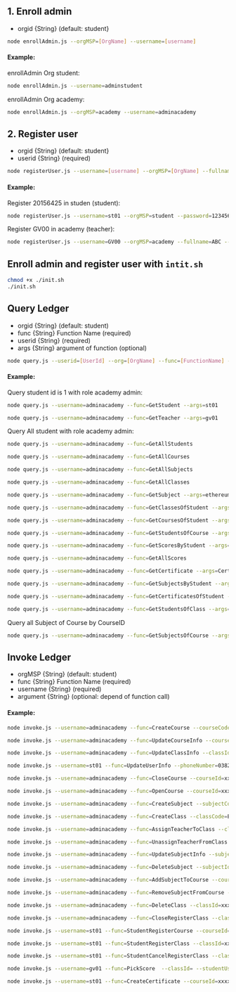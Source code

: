 ## 1. Enroll admin

- orgid {String} (default: student}

```bash
node enrollAdmin.js --orgMSP=[OrgName] --username=[username]
```

#### Example:

enrollAdmin Org student:

```bash
node enrollAdmin.js --username=adminstudent
```

enrollAdmin Org academy:

```bash
node enrollAdmin.js --orgMSP=academy --username=adminacademy
```

## 2. Register user

- orgid {String} (default: student}
- userid {String} (required)

```bash
node registerUser.js --username=[username] --orgMSP=[OrgName] --fullname=[Fullname]
```

#### Example:

Register 20156425 in studen (student):

```bash
node registerUser.js --username=st01 --orgMSP=student --password=123456 --fullname=TrinhVanTan
```

Register GV00 in academy (teacher):

```bash
node registerUser.js --username=GV00 --orgMSP=academy --fullname=ABC --password=123456
```

## Enroll admin and register user with `intit.sh`

```bash
chmod +x ./init.sh
./init.sh
```

## Query Ledger

- orgid {String} (default: student)
- func {String} Function Name (required)
- userid {String} (required)
- args {String} argument of function (optional)

```bash
node query.js --userid=[UserId] --org=[OrgName] --func=[FunctionName] --args=[Argument]
```

#### Example:

Query student id is 1 with role academy admin:

```bash
node query.js --username=adminacademy --func=GetStudent --args=st01
```

```bash
node query.js --username=adminacademy --func=GetTeacher --args=gv01
```

Query All student with role academy admin:

```bash
node query.js --username=adminacademy --func=GetAllStudents
```

```bash
node query.js --username=adminacademy --func=GetAllCourses
```

```bash
node query.js --username=adminacademy --func=GetAllSubjects
```

```bash
node query.js --username=adminacademy --func=GetAllClasses
```

```bash
node query.js --username=adminacademy --func=GetSubject --args=ethereum
```

```bash
node query.js --username=adminacademy --func=GetClassesOfStudent --args="St01"
```

```bash
node query.js --username=adminacademy --func=GetCoursesOfStudent --args="St01"
```

```bash
node query.js --username=adminacademy --func=GetStudentsOfCourse --args="xxxx"
```

```bash
node query.js --username=adminacademy --func=GetScoresByStudent --args=st01
```

```bash
node query.js --username=adminacademy --func=GetAllScores
```

```bash
node query.js --username=adminacademy --func=GetCertificate --args=CertificateId
```

```bash
node query.js --username=adminacademy --func=GetSubjectsByStudent --args=st01
```

```bash
node query.js --username=adminacademy --func=GetCertificatesOfStudent --args=st01
```

```bash
node query.js --username=adminacademy --func=GetStudentsOfClass --args=classId
```

Query all Subject of Course by CourseID

```bash
node query.js --username=adminacademy --func=GetSubjectsOfCourse --args=xxx
```

## Invoke Ledger

- orgMSP {String} (default: student)
- func {String} Function Name (required)
- username {String} (required)
- argument {String} (optional: depend of function call)

#### Example:

```bash
node invoke.js --username=adminacademy --func=CreateCourse --courseCode=BC01 --courseName=Blockchain --description=Blockchain --shortDescription=Blockchain
```

```bash
node invoke.js --username=adminacademy --func=UpdateCourseInfo --courseId=xxxx  --courseCode=BC01 --courseName=Blockchain --description=Blockchain --shortDescription=Blockchain
```

```bash
node invoke.js --username=adminacademy --func=UpdateClassInfo --classId=xxx --classCode=Fabric101 --room=F13 --time="11:45" --capacity=99
```

```bash
node invoke.js --username=st01 --func=UpdateUserInfo --phoneNumber=0382794668  --email=BC01 --address=KienGiang --fullName=TrinhVanTan
```

```bash
node invoke.js --username=adminacademy --func=CloseCourse --courseId=xxxx
```

```bash
node invoke.js --username=adminacademy --func=OpenCourse --courseId=xxxx
```

```bash
node invoke.js --username=adminacademy --func=CreateSubject --subjectCode=ET01 --subjectName=Ethereum --shortDescription=Ethereum --description=Ethereum
```

```bash
node invoke.js --username=adminacademy --func=CreateClass --classCode=ETH101 --room=F13 --time="11:00" --startDate=abc --endDate=abc --repeat=Weekly  --subjectId="abc-def" --capacity=100
```

```bash
node invoke.js --username=adminacademy --func=AssignTeacherToClass --classId=xxxx --teacher=xxxx
```

```bash
node invoke.js --username=adminacademy --func=UnassignTeacherFromClass --classId=xxxx
```

```bash
node invoke.js --username=adminacademy --func=UpdateSubjectInfo --subjectId=xxxx  --subjectCode=BC01 --subjectName=Blockchain --description=Blockchain --shortDescription=Blockchain0001
```

```bash
node invoke.js --username=adminacademy --func=DeleteSubject --subjectId=xxxx
```

```bash
node invoke.js --username=adminacademy --func=AddSubjectToCourse --courseId=xxxx --subjectId=xxxx
```

```bash
node invoke.js --username=adminacademy --func=RemoveSubjectFromCourse --courseId=xxxx --subjectId=xxxx
```

```bash
node invoke.js --username=adminacademy --func=DeleteClass --classId=xxxx
```

```bash
node invoke.js --username=adminacademy --func=CloseRegisterClass --classId=xxxx
```

```bash
node invoke.js --username=st01 --func=StudentRegisterCourse --courseId=xxxx
```

```bash
node invoke.js --username=st01 --func=StudentRegisterClass --classId=xxxx
```

```bash
node invoke.js --username=st01 --func=StudentCancelRegisterClass --classId=xxxx
```

```bash
node invoke.js --username=gv01 --func=PickScore  --classId= --studentUsername=conglt --scoreValue=10
```

```bash
node invoke.js --username=st01 --func=CreateCertificate --courseId=xxxxx --issueDate=abc
```
